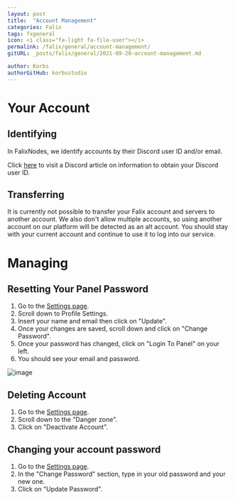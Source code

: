 ```yaml
---
layout: post
title:  "Account Management"
categories: Falix
tags: fxgeneral
icon: <i class="fa-light fa-file-user"></i>
permalink: /falix/general/account-management/
gitURL: _posts/falix/general/2021-09-20-account-management.md

author: Korbs
authorGitHub: korbsstudio
---
```

# Your Account
## Identifying
In FalixNodes, we identify accounts by their Discord user ID and/or email.

Click [here](https://support.discord.com/hc/en-us/articles/206346498) to visit a Discord article on information to obtain your Discord user ID.

## Transferring
It is currently not possible to transfer your Falix account and servers to another account. We also don't allow multiple accounts, so using another account on our platform will be detected as an alt account. You should stay with your current account and continue to use it to log into our service.

# Managing
## Resetting Your Panel Password

1. Go to the [Settings page](https://client.falixnodes.net/profile/settings).
2. Scroll down to Profile Settings.
3. Insert your name and email then click on "Update".
4. Once your changes are saved, scroll down and click on "Change Password".
5. Once your password has changed, click on "Login To Panel" on your left.
6. You should see your email and password.

![image](../../../assets/images/posts/falix/account-management/reset-password.gif)

## Deleting Account

1. Go to the [Settings page](https://client.falixnodes.net/profile/settings).
2. Scroll down to the "Danger zone".
3. Click on "Deactivate Account".

## Changing your account password

1. Go to the [Settings page](https://client.falixnodes.net/profile/settings).
2. In the "Change Password" section, type in your old password and your new one.
3. Click on "Update Password".
